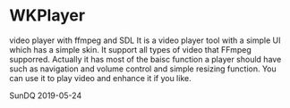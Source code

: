 # WKPlayer
video player with ffmpeg and SDL
It is a video player tool with a simple UI which has a simple skin. It support all types of video that FFmpeg supporred.
Actually it has most of the baisc function a player should have such as  navigation and volume control and simple resizing
function. You can use it to play video and enhance it  if you like.

SunDQ 2019-05-24
